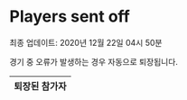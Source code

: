 # Players sent off
최종 업데이트: 2020년 12월 22일 04시 50분


경기 중 오류가 발생하는 경우 자동으로 퇴장됩니다.


| 퇴장된 참가자 |
|:---:|